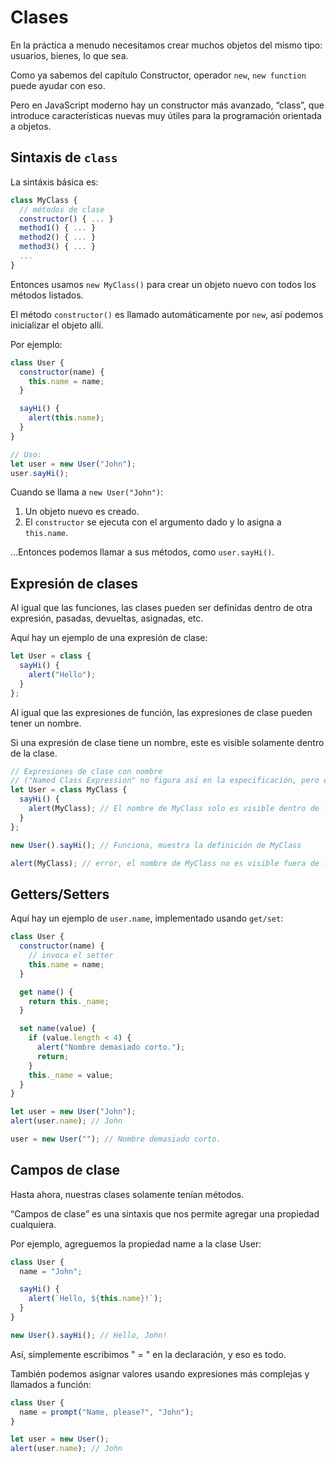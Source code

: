 # Clases

En la práctica a menudo necesitamos crear muchos objetos del mismo tipo: usuarios, bienes, lo que sea.

Como ya sabemos del capítulo Constructor, operador `new`, `new function` puede ayudar con eso.

Pero en JavaScript moderno hay un constructor más avanzado, “class”, que introduce características nuevas muy útiles para la programación orientada a objetos.

## Sintaxis de `class`

La sintáxis básica es:

```js
class MyClass {
  // métodos de clase
  constructor() { ... }
  method1() { ... }
  method2() { ... }
  method3() { ... }
  ...
}
```

Entonces usamos `new MyClass()` para crear un objeto nuevo con todos los métodos listados.

El método `constructor()` es llamado automáticamente por `new`, así podemos inicializar el objeto allí.

Por ejemplo:

```js
class User {
  constructor(name) {
    this.name = name;
  }

  sayHi() {
    alert(this.name);
  }
}

// Uso:
let user = new User("John");
user.sayHi();
```

Cuando se llama a `new User("John")`:

1. Un objeto nuevo es creado.
2. El `constructor` se ejecuta con el argumento dado y lo asigna a `this.name`.

…Entonces podemos llamar a sus métodos, como `user.sayHi()`.

## Expresión de clases

Al igual que las funciones, las clases pueden ser definidas dentro de otra expresión, pasadas, devueltas, asignadas, etc.

Aquí hay un ejemplo de una expresión de clase:

```js
let User = class {
  sayHi() {
    alert("Hello");
  }
};
```

Al igual que las expresiones de función, las expresiones de clase pueden tener un nombre.

Si una expresión de clase tiene un nombre, este es visible solamente dentro de la clase.

```js
// Expresiones de clase con nombre
// ("Named Class Expression" no figura así en la especificación, pero es equivalente a "Named Function Expression")
let User = class MyClass {
  sayHi() {
    alert(MyClass); // El nombre de MyClass solo es visible dentro de la clase
  }
};

new User().sayHi(); // Funciona, muestra la definición de MyClass

alert(MyClass); // error, el nombre de MyClass no es visible fuera de la clase
```

## Getters/Setters

Aquí hay un ejemplo de `user.name`, implementado usando `get/set`:

```js
class User {
  constructor(name) {
    // invoca el setter
    this.name = name;
  }

  get name() {
    return this._name;
  }

  set name(value) {
    if (value.length < 4) {
      alert("Nombre demasiado corto.");
      return;
    }
    this._name = value;
  }
}

let user = new User("John");
alert(user.name); // John

user = new User(""); // Nombre demasiado corto.
```

## Campos de clase

Hasta ahora, nuestras clases solamente tenían métodos.

“Campos de clase” es una sintaxis que nos permite agregar una propiedad cualquiera.

Por ejemplo, agreguemos la propiedad name a la clase User:

```js
class User {
  name = "John";

  sayHi() {
    alert(`Hello, ${this.name}!`);
  }
}

new User().sayHi(); // Hello, John!
```

Así, simplemente escribimos " = " en la declaración, y eso es todo.

También podemos asignar valores usando expresiones más complejas y llamados a función:

```js
class User {
  name = prompt("Name, please?", "John");
}

let user = new User();
alert(user.name); // John
```
